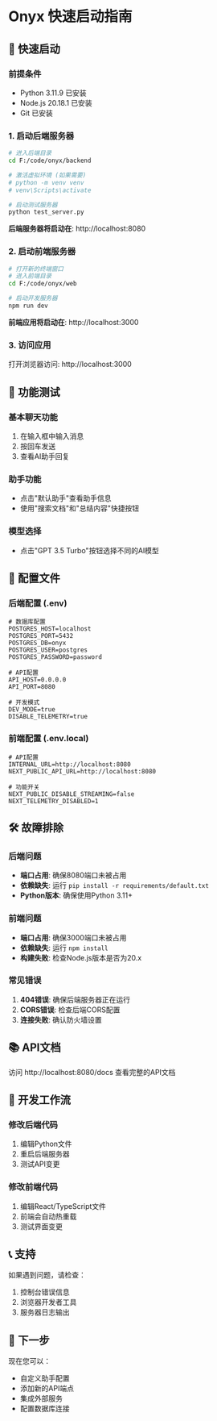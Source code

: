 # Onyx 快速启动指南

## 🚀 快速启动

### 前提条件
- Python 3.11.9 已安装
- Node.js 20.18.1 已安装
- Git 已安装

### 1. 启动后端服务器

```bash
# 进入后端目录
cd F:/code/onyx/backend

# 激活虚拟环境 (如果需要)
# python -m venv venv
# venv\Scripts\activate

# 启动测试服务器
python test_server.py
```

**后端服务器将启动在**: http://localhost:8080

### 2. 启动前端服务器

```bash
# 打开新的终端窗口
# 进入前端目录
cd F:/code/onyx/web

# 启动开发服务器
npm run dev
```

**前端应用将启动在**: http://localhost:3000

### 3. 访问应用

打开浏览器访问: http://localhost:3000

## 🎯 功能测试

### 基本聊天功能
1. 在输入框中输入消息
2. 按回车发送
3. 查看AI助手回复

### 助手功能
- 点击"默认助手"查看助手信息
- 使用"搜索文档"和"总结内容"快捷按钮

### 模型选择
- 点击"GPT 3.5 Turbo"按钮选择不同的AI模型

## 🔧 配置文件

### 后端配置 (.env)
```env
# 数据库配置
POSTGRES_HOST=localhost
POSTGRES_PORT=5432
POSTGRES_DB=onyx
POSTGRES_USER=postgres
POSTGRES_PASSWORD=password

# API配置
API_HOST=0.0.0.0
API_PORT=8080

# 开发模式
DEV_MODE=true
DISABLE_TELEMETRY=true
```

### 前端配置 (.env.local)
```env
# API配置
INTERNAL_URL=http://localhost:8080
NEXT_PUBLIC_API_URL=http://localhost:8080

# 功能开关
NEXT_PUBLIC_DISABLE_STREAMING=false
NEXT_TELEMETRY_DISABLED=1
```

## 🛠️ 故障排除

### 后端问题
- **端口占用**: 确保8080端口未被占用
- **依赖缺失**: 运行 `pip install -r requirements/default.txt`
- **Python版本**: 确保使用Python 3.11+

### 前端问题
- **端口占用**: 确保3000端口未被占用
- **依赖缺失**: 运行 `npm install`
- **构建失败**: 检查Node.js版本是否为20.x

### 常见错误
1. **404错误**: 确保后端服务器正在运行
2. **CORS错误**: 检查后端CORS配置
3. **连接失败**: 确认防火墙设置

## 📚 API文档

访问 http://localhost:8080/docs 查看完整的API文档

## 🔄 开发工作流

### 修改后端代码
1. 编辑Python文件
2. 重启后端服务器
3. 测试API变更

### 修改前端代码
1. 编辑React/TypeScript文件
2. 前端会自动热重载
3. 测试界面变更

## 📞 支持

如果遇到问题，请检查：
1. 控制台错误信息
2. 浏览器开发者工具
3. 服务器日志输出

## 🎉 下一步

现在您可以：
- 自定义助手配置
- 添加新的API端点
- 集成外部服务
- 配置数据库连接
